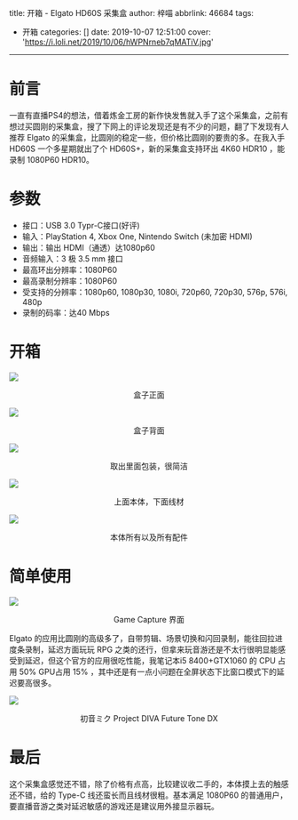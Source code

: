 title: 开箱 - Elgato HD60S 采集盒
author: 梓喵
abbrlink: 46684
tags: 
 - 开箱
categories: []
date: 2019-10-07 12:51:00
cover: 'https://i.loli.net/2019/10/06/hWPNrneb7qMATiV.jpg'
---
# 前言
一直有直播PS4的想法，借着炼金工房的新作快发售就入手了这个采集盒，之前有想过买圆刚的采集盒，搜了下网上的评论发现还是有不少的问题，翻了下发现有人推荐 Elgato 的采集盒，比圆刚的稳定一些，但价格比圆刚的要贵的多。在我入手 HD60S 一个多星期就出了个 HD60S+，新的采集盒支持环出 4K60 HDR10 ，能录制 1080P60 HDR10。

# 参数
- 接口：USB 3.0 Typr-C接口(好评)
- 输入：PlayStation 4, Xbox One, Nintendo Switch (未加密 HDMI)
- 输出：输出 HDMI（通透）达1080p60
- 音频输入：3 极 3.5 mm 接口
- 最高环出分辨率：1080P60
- 最高录制分辨率：1080P60
- 受支持的分辨率：1080p60, 1080p30, 1080i, 720p60, 720p30, 576p, 576i, 480p
- 录制的码率：达40 Mbps

# 开箱
![](https://i.loli.net/2019/10/07/vOKF6gVqC5LAc9i.jpg)
<center>盒子正面</center >

![](https://i.loli.net/2019/10/07/Y85WZH7nkeOX2ys.jpg)
<center>盒子背面</center >

![](https://i.loli.net/2019/10/07/AWz9hwr8IcyatMG.jpg)
<center>取出里面包装，很简洁</center >

![](https://i.loli.net/2019/10/07/jUAZChRGeK7lpt1.jpg)
<center>上面本体，下面线材</center >

![](https://i.loli.net/2019/10/07/4JO15jT3Ulmxcy8.jpg)
<center>本体所有以及所有配件</center >

# 简单使用
![](https://i.loli.net/2019/10/07/FXxVj1ads5wD3SP.jpg)
<center>Game Capture 界面</center >

Elgato 的应用比圆刚的高级多了，自带剪辑、场景切换和闪回录制，能往回拉进度条录制，延迟方面玩玩 RPG 之类的还行，但拿来玩音游还是不太行很明显能感受到延迟，但这个官方的应用很吃性能，我笔记本i5 8400+GTX1060 的 CPU 占用 50% GPU占用 15% ，其中还是有一点小问题在全屏状态下比窗口模式下的延迟要高很多。

![](https://i.loli.net/2019/10/07/6s7BwuFlcbtE85M.jpg)
<center>初音ミク Project DIVA Future Tone DX</center >

# 最后
这个采集盒感觉还不错，除了价格有点高，比较建议收二手的，本体摸上去的触感还不错，给的 Type-C 线还蛮长而且线材很粗。基本满足 1080P60 的普通用户，要直播音游之类对延迟敏感的游戏还是建议用外接显示器玩。